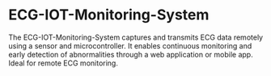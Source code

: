# ECG-IOT-Monitoring-System
The ECG-IOT-Monitoring-System captures and transmits ECG data remotely using a sensor and microcontroller. It enables continuous monitoring and early detection of abnormalities through a web application or mobile app. Ideal for remote ECG monitoring.
